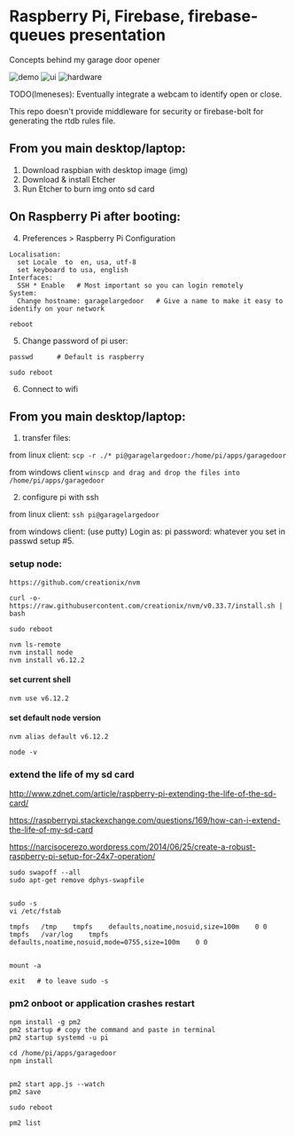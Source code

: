 # Raspberry Pi, Firebase, firebase-queues presentation
Concepts behind my garage door opener

![demo](https://raw.github.com/leblancmeneses/presentation-raspberrypi-firebase/master/demo.jpg)
![ui](https://raw.github.com/leblancmeneses/presentation-raspberrypi-firebase/master/running-on-cloud/web-angular-debounce/ui.png)
![hardware](https://raw.github.com/leblancmeneses/presentation-raspberrypi-firebase/master/firebase-queues-running-on-pi/hardware.jpg)


TODO(lmeneses): Eventually integrate a webcam to identify open or close.

This repo doesn't provide middleware for security or firebase-bolt for generating the rtdb rules file.


## From you main desktop/laptop:
1) Download raspbian with desktop image (img)
2) Download & install Etcher
3) Run Etcher to burn img onto sd card

## On Raspberry Pi after booting:
4) Preferences > Raspberry Pi Configuration
```
Localisation:
  set Locale  to  en, usa, utf-8
  set keyboard to usa, english
Interfaces:
  SSH * Enable   # Most important so you can login remotely
System:
  Change hostname: garagelargedoor   # Give a name to make it easy to identify on your network

reboot
```

5) Change password of pi user:
```
passwd      # Default is raspberry

sudo reboot
```
6) Connect to wifi


## From you main desktop/laptop:
1) transfer files:

from linux client:
  ```scp -r ./* pi@garagelargedoor:/home/pi/apps/garagedoor```

from windows client
  ```winscp and drag and drop the files into /home/pi/apps/garagedoor```

2) configure pi with ssh

from linux client:
  ```ssh pi@garagelargedoor```

from windows client: (use putty)
  Login as: pi
  password: whatever you set in passwd setup #5.




### setup node:
```
https://github.com/creationix/nvm

curl -o- https://raw.githubusercontent.com/creationix/nvm/v0.33.7/install.sh | bash

sudo reboot

nvm ls-remote
nvm install node
nvm install v6.12.2
```

#### set current shell
```
nvm use v6.12.2
```

#### set default node version 
```
nvm alias default v6.12.2

node -v
```

### extend the life of my sd card
http://www.zdnet.com/article/raspberry-pi-extending-the-life-of-the-sd-card/

https://raspberrypi.stackexchange.com/questions/169/how-can-i-extend-the-life-of-my-sd-card

https://narcisocerezo.wordpress.com/2014/06/25/create-a-robust-raspberry-pi-setup-for-24x7-operation/

```
sudo swapoff --all
sudo apt-get remove dphys-swapfile


sudo -s
vi /etc/fstab

tmpfs   /tmp    tmpfs    defaults,noatime,nosuid,size=100m    0 0
tmpfs   /var/log    tmpfs    defaults,noatime,nosuid,mode=0755,size=100m    0 0


mount -a

exit   # to leave sudo -s
```

### pm2 onboot or application crashes restart 
```
npm install -g pm2
pm2 startup # copy the command and paste in terminal
pm2 startup systemd -u pi

cd /home/pi/apps/garagedoor
npm install


pm2 start app.js --watch
pm2 save

sudo reboot

pm2 list
```

